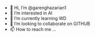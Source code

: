 - 👋 Hi, I’m @garenghazarian1
- 👀 I’m interested in AI
- 🌱 I’m currently learning WD
- 💞️ I’m looking to collaborate on GITHUB
- 📫 How to reach me ...

<!---
garenghazarian1/garenghazarian1 is a ✨ special ✨ repository because its `README.md` (this file) appears on your GitHub profile.
You can click the Preview link to take a look at your changes.
--->
